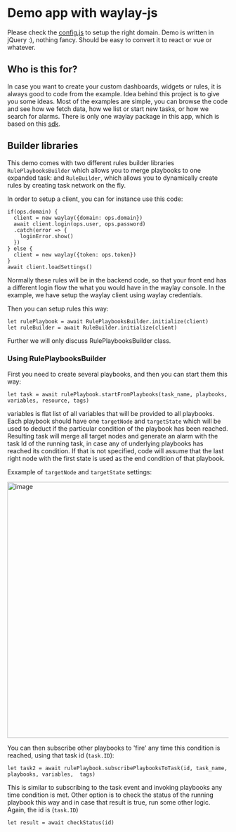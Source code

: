 # Demo app with waylay-js

Please check the [config.js](js/config.js) to setup the right domain.
Demo is written in jQuery :), nothing fancy. Should be easy to convert it to react or vue or whatever.

## Who is this for?

In case you want to create your custom dashboards, widgets or rules, it is always good to code from the example. Idea behind this project is to give you some ideas. Most of the examples are simple, you can browse the code and see how we fetch data, how we list or start new tasks, or how we search for alarms. There is only one waylay package in this app, which is based on this [sdk](https://sdk.waylay.io/).

## Builder libraries
This demo comes with two different rules builder libraries `RulePlaybooksBuilder` which allows you to merge playbooks to one expanded task: and `RuleBuilder`, which allows you to dynamically create rules by creating task network on the fly.

In order to setup a client, you can for instance use this code:

```
if(ops.domain) {
  client = new waylay({domain: ops.domain})
  await client.login(ops.user, ops.password)
  .catch(error => {
    loginError.show()
  })
} else {
  client = new waylay({token: ops.token})
}
await client.loadSettings()
```

Normally these rules will be in the backend code, so that your front end has a different login flow the what you would have in the waylay console. In the example, we have setup the waylay client using waylay credentials.

Then you can setup rules this way:

```
let rulePlaybook = await RulePlaybooksBuilder.initialize(client)
let ruleBuilder = await RuleBuilder.initialize(client)
```

Further we will only discuss RulePlaybooksBuilder class.

### Using RulePlaybooksBuilder
First you need to create several playbooks, and then you can start them this way:

```
let task = await rulePlaybook.startFromPlaybooks(task_name, playbooks, variables, resource, tags)
```

variables is flat list of all variables that will be provided to all playbooks. Each playbook should have one `targetNode` and `targetState` which will be used to deduct if the particular condition of the playbook has been reached. Resulting task will merge all target nodes and generate an alarm with the task Id of the running task, in case any of underlying playbooks has reached its condition. If that is not specified, code will assume that the last right node with the first state is used as the end condition of that playbook.

Exxample of `targetNode` and `targetState` settings: 

<img width="583" alt="image" src="https://user-images.githubusercontent.com/1268521/158448653-f3a81d83-42e4-4744-8eb7-646daf51c931.png">


You can then subscribe other playbooks to 'fire' any time this condition is reached, using that task id (`task.ID`):

```
let task2 = await rulePlaybook.subscribePlaybooksToTask(id, task_name, playbooks, variables,  tags)
```

This is similar to subscribing to the task event and invoking playbooks any time condition is met. Other option is to check the status of the running playbook this way and in case that result is true, run some other logic. Again, the id is (`task.ID`)

```
let result = await checkStatus(id)
```
